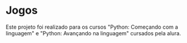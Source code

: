 # Jogos
Este projeto foi realizado para os cursos "Python: Começando com a linguagem" e "Python: Avançando na linguagem" cursados pela alura. 
